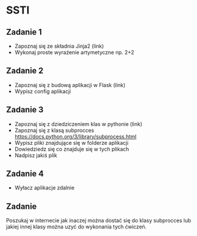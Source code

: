 # SSTI

## Zadanie 1
- Zapoznaj się ze składnia Jinja2 (link)
- Wykonaj proste wyrażenie artymetyczne np. 2+2

## Zadanie 2
- Zapoznaj się z budową aplikacji w Flask (link)
- Wypisz config aplikacji

## Zadanie 3
- Zapoznaj się z dziedziczeniem klas w pythonie (link)
- Zapoznaj się z klasą subprocces https://docs.python.org/3/library/subprocess.html
- Wypisz pliki znajdujące się w folderze aplikacji
- Dowiedziedz się co znajduje się w tych plikach
- Nadpisz jakiś plik

## Zadanie 4
- Wyłacz aplikacje zdalnie

## Zadanie 
Poszukaj w internecie jak inaczej można dostać się do klasy subprocces lub jakiej innej klasy można uzyć do wykonania tych ćwiczeń.
